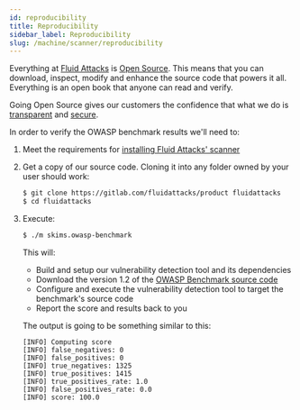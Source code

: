 ```yaml
---
id: reproducibility
title: Reproducibility
sidebar_label: Reproducibility
slug: /machine/scanner/reproducibility
---
```


Everything at [Fluid Attacks](https://fluidattacks.com) is
[Open Source](https://opensource.com/resources/what-open-source).
This means that you can download, inspect, modify and enhance the source code that powers it all. Everything is an open book that anyone can read and verify.

Going Open Source gives our customers the confidence that what we do is
[transparent](https://fluidattacks.com/about-us/values/) and
[secure](https://fluidattacks.com/security/).

In order to verify the OWASP benchmark results we'll need to:
1.  Meet the requirements for
    [installing Fluid Attacks' scanner](/machine/scanner#requirements)

1.  Get a copy of our source code.
    Cloning it into any folder owned by your user should work:

    ```bash
    $ git clone https://gitlab.com/fluidattacks/product fluidattacks
    $ cd fluidattacks
    ```

1.  Execute:

    ```bash
    $ ./m skims.owasp-benchmark
    ```

    This will:
    - Build and setup our vulnerability detection tool and its dependencies
    - Download the version 1.2 of the
      [OWASP Benchmark source code](https://github.com/OWASP/Benchmark)
    - Configure and execute the vulnerability detection tool to target
      the benchmark's source code
    - Report the score and results back to you

    The output is going to be something similar to this:

    ```
    [INFO] Computing score
    [INFO] false_negatives: 0
    [INFO] false_positives: 0
    [INFO] true_negatives: 1325
    [INFO] true_positives: 1415
    [INFO] true_positives_rate: 1.0
    [INFO] false_positives_rate: 0.0
    [INFO] score: 100.0
    ```
